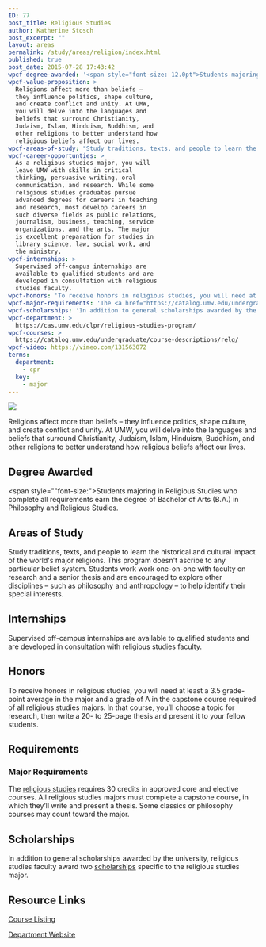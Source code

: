 ```yaml
---
ID: 77
post_title: Religious Studies
author: Katherine Stosch
post_excerpt: ""
layout: areas
permalink: /study/areas/religion/index.html
published: true
post_date: 2015-07-28 17:43:42
wpcf-degree-awarded: '<span style="font-size: 12.0pt">Students majoring in Religious Studies who complete all requirements earn the degree of Bachelor of Arts (B.A.) in Philosophy and Religious Studies.</span>'
wpcf-value-proposition: >
  Religions affect more than beliefs –
  they influence politics, shape culture,
  and create conflict and unity. At UMW,
  you will delve into the languages and
  beliefs that surround Christianity,
  Judaism, Islam, Hinduism, Buddhism, and
  other religions to better understand how
  religious beliefs affect our lives.
wpcf-areas-of-study: "Study traditions, texts, and people to learn the historical and cultural impact of the world's major religions. This program doesn't ascribe to any particular belief system. Students work work one-on-one with faculty on research and a senior thesis and are encouraged to explore other disciplines – such as philosophy and anthropology – to help identify their special interests."
wpcf-career-opportunties: >
  As a religious studies major, you will
  leave UMW with skills in critical
  thinking, persuasive writing, oral
  communication, and research. While some
  religious studies graduates pursue
  advanced degrees for careers in teaching
  and research, most develop careers in
  such diverse fields as public relations,
  journalism, business, teaching, service
  organizations, and the arts. The major
  is excellent preparation for studies in
  library science, law, social work, and
  the ministry.
wpcf-internships: >
  Supervised off-campus internships are
  available to qualified students and are
  developed in consultation with religious
  studies faculty.
wpcf-honors: 'To receive honors in religious studies, you will need at least a 3.5 grade-point average in the major and a grade of A in the capstone course required of all religious studies majors. In that course, you’ll choose a topic for research, then write a 20- to 25-page thesis and present it to your fellow students.'
wpcf-major-requirements: 'The <a href="https://catalog.umw.edu/undergraduate/majors/religious-studies/#requirementstext">religious studies</a> requires 30 credits in approved core and elective courses. All religious studies majors must complete a capstone course, in which they’ll write and present a thesis. Some classics or philosophy courses may count toward the major.'
wpcf-scholarships: 'In addition to general scholarships awarded by the university, religious studies faculty award two <a href="http://cas.umw.edu/clpr/religion-program/honors-awards-scholarships/">scholarships</a> specific to the religious studies major.'
wpcf-department: >
  https://cas.umw.edu/clpr/religious-studies-program/
wpcf-courses: >
  https://catalog.umw.edu/undergraduate/course-descriptions/relg/
wpcf-video: https://vimeo.com/131563072
terms:
  department:
    - cpr
  key:
    - major
---
```


<!-- Types Custom Fields: -->

<!-- video -->
[![](https://i.vimeocdn.com/video/523869078_960.jpg)](https://vimeo.com/131563072)
<!-- End video -->

<!-- value-proposition -->
Religions affect more than beliefs – they influence politics, shape culture, and create conflict and unity. At UMW, you will delve into the languages and beliefs that surround Christianity, Judaism, Islam, Hinduism, Buddhism, and other religions to better understand how religious beliefs affect our lives.
<!-- End value-proposition -->

<!-- degree-awarded -->
## Degree Awarded
<span style=""font-size:">Students majoring in Religious Studies who complete all requirements earn the degree of Bachelor of Arts (B.A.) in Philosophy and Religious Studies.</span>
<!-- End degree-awarded -->
<!-- areas-of-study -->
## Areas of Study
Study traditions, texts, and people to learn the historical and cultural impact of the world\'s major religions. This program doesn\'t ascribe to any particular belief system. Students work work one-on-one with faculty on research and a senior thesis and are encouraged to explore other disciplines – such as philosophy and anthropology – to help identify their special interests.
<!-- End areas-of-study -->

<!-- internships -->
## Internships
Supervised off-campus internships are available to qualified students and are developed in consultation with religious studies faculty.
<!-- End internships -->

<!-- honors -->
## Honors
To receive honors in religious studies, you will need at least a 3.5 grade-point average in the major and a grade of A in the capstone course required of all religious studies majors. In that course, you’ll choose a topic for research, then write a 20- to 25-page thesis and present it to your fellow students.
<!-- End honors -->

<!-- requirements -->
## Requirements

<!-- major-requirements -->
### Major Requirements
The [religious studies]("https://catalog.umw.edu/undergraduate/majors/religious-studies/#requirementstext") requires 30 credits in approved core and elective courses. All religious studies majors must complete a capstone course, in which they’ll write and present a thesis. Some classics or philosophy courses may count toward the major.
<!-- End major-requirements -->

<!-- End requirements -->

<!-- scholarships -->
## Scholarships
In addition to general scholarships awarded by the university, religious studies faculty award two [scholarships]("http://cas.umw.edu/clpr/religion-program/honors-awards-scholarships/") specific to the religious studies major.
<!-- End scholarships -->

<!-- resource-links -->
## Resource Links

<!-- courses -->
[Course Listing](https://catalog.umw.edu/undergraduate/course-descriptions/relg/)

<!-- End courses -->


<!-- department -->
[Department Website](https://cas.umw.edu/clpr/religious-studies-program/)

<!-- End department -->

<!-- End resource-links -->

<!-- End Types Custom Fields -->